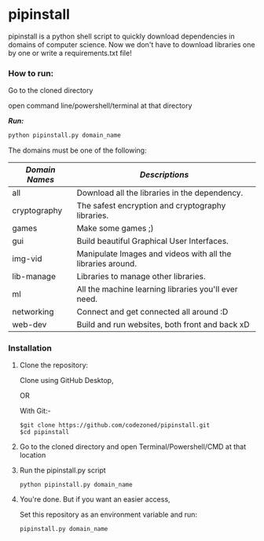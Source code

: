 # pipinstall

pipinstall is a python shell script to quickly download dependencies in domains of computer science. Now we don't have to download libraries one by one or write a requirements.txt file!

### How to run:

Go to the cloned directory

open command line/powershell/terminal at that directory 

***Run:***

```python
python pipinstall.py domain_name
```

The domains must be one of the following:

| *Domain Names* | *Descriptions*                                              |
| -------------- | ----------------------------------------------------------- |
| all            | Download all the libraries in the dependency.               |
| cryptography   | The safest encryption and cryptography libraries.           |
| games          | Make some games ;)                                          |
| gui            | Build beautiful Graphical User Interfaces.                  |
| img-vid        | Manipulate Images and videos with all the libraries around. |
| lib-manage     | Libraries to manage other libraries.                        |
| ml             | All the machine learning libraries you'll ever need.        |
| networking     | Connect and get connected all around :D                     |
| web-dev        | Build and run websites, both front and back xD              |

### Installation

1. Clone the repository:

   Clone using GitHub Desktop, 

   OR

   With Git:-

   ```
   $git clone https://github.com/codezoned/pipinstall.git
   $cd pipinstall
   ```

2. Go to the cloned directory and open Terminal/Powershell/CMD at that location


3. Run the pipinstall.py script


   ```
   python pipinstall.py domain_name
   ```

4. You're done. But if you want an easier access, 

   Set this repository as an environment variable and run:

   ```
   pipinstall.py domain_name
   ```




